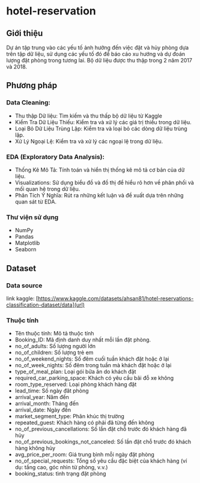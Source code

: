 # hotel-reservation
## Giới thiệu
Dự án tập trung vào các yếu tố ảnh hưởng đến việc đặt và hủy phòng dựa trên tập dữ liệu, sử dụng các yếu tố đó để báo cáo xu hướng và dự đoán lượng đặt phòng trong tương lai.
Bộ dữ liệu được thu thập trong 2 năm 2017 và 2018.

## Phương pháp
### Data Cleaning:
-	Thu thập Dữ liệu: Tìm kiếm và thu thấp bộ dữ liệu từ Kaggle
-	Kiểm Tra Dữ Liệu Thiếu: Kiểm tra và xử lý các giá trị thiếu trong dữ liệu.
-	Loại Bỏ Dữ Liệu Trùng Lặp: Kiểm tra và loại bỏ các dòng dữ liệu trùng lặp.
-	Xử Lý Ngoại Lệ: Kiểm tra và xử lý các ngoại lệ trong dữ liệu.
### EDA (Exploratory Data Analysis):
-	Thống Kê Mô Tả: Tính toán và hiển thị thống kê mô tả cơ bản của dữ liệu.
-	Visualizations: Sử dụng biểu đồ và đồ thị để hiểu rõ hơn về phân phối và mối quan hệ trong dữ liệu.
-	Phân Tích Ý Nghĩa: Rút ra những kết luận và đề xuất dựa trên những quan sát từ EDA.
### Thư viện sử dụng
- NumPy
- Pandas
- Matplotlib
- Seaborn

## Dataset
### Data source
link kaggle: [https://www.kaggle.com/datasets/ahsan81/hotel-reservations-classification-dataset/data](url)
### Thuộc tính
- Tên thuộc tính:	Mô tả thuộc tính
- Booking_ID:	Mã định danh duy nhất mỗi lần đặt phòng.
- no_of_adults:	Số lượng người lớn
- no_of_children:	Số lượng trẻ em
- no_of_weekend_nights:	Số đêm cuối tuần khách đặt hoặc ở lại
- no_of_week_nights:	Số đêm trong tuần mà khách đặt hoặc ở lại
- type_of_meal_plan:	Loại gói bữa ăn do khách đặt
- required_car_parking_space:	Khách có yêu cầu bãi đỗ xe không
- room_type_reserved:	Loại phòng khách hàng đặt
- lead_time:	Số ngày đăt phòng 
- arrival_year:	Năm đến
- arrival_month:	Tháng đến
- arrival_date:	Ngày đến
- market_segment_type:	Phân khúc thị trường
- repeated_guest:	Khách hàng có phải đã từng đến không
- no_of_previous_cancellations:	Số lần đặt chỗ trước đó khách hàng đã hủy
- no_of_previous_bookings_not_canceled:	Số lần đặt chỗ trước đó khách hàng không hủy
- avg_price_per_room:	Giá trung bình mỗi ngày đặt phòng
- no_of_special_requests:	Tổng số yêu cầu đặc biệt của khách hàng (ví dụ: tầng cao, góc nhìn từ phòng, v.v.)
- booking_status:	tình trạng đặt phòng
